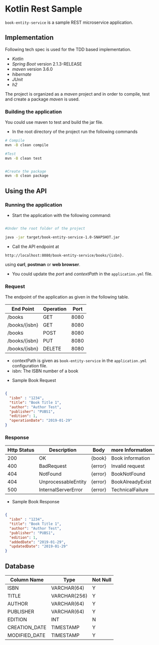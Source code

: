 # Kotlin Rest Sample

`book-entity-service` is a sample REST microservice application.

## Implementation

Following tech spec is used for the TDD based implementation.

- *Kotlin* 
- *Spring Boot* version 2.1.3-RELEASE 
- *maven* version 3.6.0 
- *hibernate*
- *JUnit* 
- *h2*

The project is organized as a *maven* project and in order to compile, test and create a package *maven* is used.

### Building the application

You could use maven to test and build the jar file.

* In the root directory of the project run the following commands

```bash
# Compile
mvn -B clean compile

#Test
mvn -B clean test


#Create the package
mvn -B clean package

```

## Using the API

### Running the application

* Start the application with the following command:

```bash

#Under the root folder of the project

java -jar target/book-entity-service-1.0-SNAPSHOT.jar

```

* Call the API endpoint at 

`http://localhost:8080/book-entity-service/books/{isbn}.` 

using **curl**, **postman** or **web browser**.  

* You could update the *port* and *contextPath* in the `application.yml` file.

### Request

The endpoint of the application as given in the following table.

|End Point      | Operation    |Port  |
|---------------|--------------|------|
|/books         |GET           | 8080 |
|/books/{isbn}  |GET           | 8080 |
|/books         |POST          | 8080 |
|/books/{isbn}  |PUT           | 8080 |
|/books/{isbn}  |DELETE        | 8080 |

- contextPath is given as `book-entity-service` in the `application.yml` configuration file.
- isbn: The ISBN number of a book

* Sample Book Request
```json

{
  "isbn" : "1234",
  "title": "Book Title 1",
  "author": "Author Test",
  "publisher": "PUBS1",
  "edition": 1,
  "operationDate": "2019-01-29"
}

```

### Response 

|Http Status | Description         | Body                     | more Information   |
|------------|---------------------|--------------------------|--------------------|
|200         | OK                  | {book}                   | Book information   |
|400         | BadRequest          | {error}                  | Invalid request    |
|404         | NotFound            | {error}                  | BookNotFound       |
|404         | UnprocessableEntity | {error}                  | BookAlreadyExist   |
|500         | InternalServerError | {error}                  | TechnicalFailure   |

* Sample Book Response
```json

{
  "isbn" : "1234",
  "title": "Book Title 1",
  "author": "Author Test",
  "publisher": "PUBS1",
  "edition": 1,
  "addedDate": "2019-01-29",
  "updatedDate": "2019-01-29"
}
```
## Database
 
 |Column Name      | Type                | Not Null |
 |-----------------|---------------------|----------|
 |ISBN             | VARCHAR(64)         | Y        |
 |TITLE            | VARCHAR(256)        | Y        |
 |AUTHOR           | VARCHAR(64)         | Y        |
 |PUBLISHER        | VARCHAR(64)         | Y        |
 |EDITION          | INT                 | N        |
 |CREATION_DATE    | TIMESTAMP           | Y        |
 |MODIFIED_DATE    | TIMESTAMP           | Y        |
